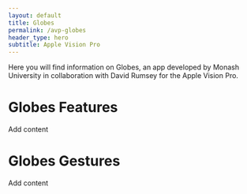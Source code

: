 ```yaml
---
layout: default
title: Globes
permalink: /avp-globes
header_type: hero
subtitle: Apple Vision Pro
---
```


Here you will find information on Globes, an app developed by Monash University in collaboration with David Rumsey for the Apple Vision Pro.

# Globes Features

Add content

# Globes Gestures

Add content